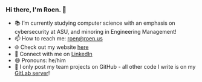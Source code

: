 ### Hi there, I'm Roen. 👋

<!--
**roenw/roenw** is a ✨ _special_ ✨ repository because its `README.md` (this file) appears on your GitHub profile.
-->
- 📚 I’m currently studying computer science with an emphasis on cybersecurity at ASU, and minoring in Engineering Management!
- 📫 How to reach me: roen@roen.us
- 🌐 Check out my website [here](https://roen.us)
- 🔗 Connect with me on [LinkedIn](https://www.linkedin.com/in/roen/)
- 😄 Pronouns: he/him
- 💬 I only post my team projects on GitHub - all other code I write is on my [GitLab server](https://git.roen.us/)!
